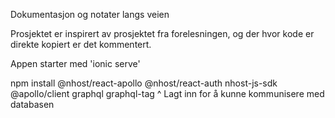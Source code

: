 Dokumentasjon og notater langs veien


Prosjektet er inspirert av prosjektet fra forelesningen, og der hvor kode er direkte kopiert er det kommentert.



Appen starter med 'ionic serve'


npm install @nhost/react-apollo @nhost/react-auth nhost-js-sdk @apollo/client graphql graphql-tag
^ Lagt inn for å kunne kommunisere med databasen
